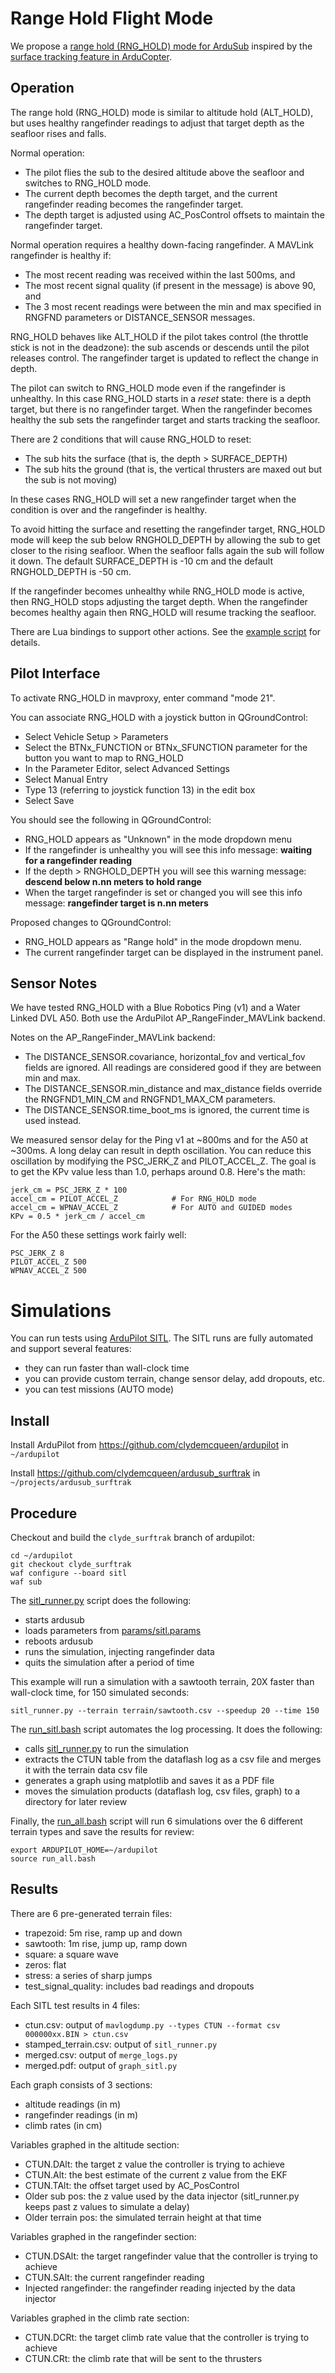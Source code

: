 # Range Hold Flight Mode

We propose a [range hold (RNG_HOLD) mode for ArduSub](https://github.com/clydemcqueen/ardupilot/tree/clyde_surftrak)
inspired by the [surface tracking feature in ArduCopter](https://ardupilot.org/copter/docs/terrain-following-manual-modes.html).

## Operation

The range hold (RNG_HOLD) mode is similar to altitude hold (ALT_HOLD), but uses healthy rangefinder readings to
adjust that target depth as the seafloor rises and falls.

Normal operation:
* The pilot flies the sub to the desired altitude above the seafloor and switches to RNG_HOLD mode.
* The current depth becomes the depth target, and the current rangefinder reading becomes the rangefinder target.
* The depth target is adjusted using AC_PosControl offsets to maintain the rangefinder target.

Normal operation requires a healthy down-facing rangefinder. A MAVLink rangefinder is healthy if:
* The most recent reading was received within the last 500ms, and
* The most recent signal quality (if present in the message) is above 90, and
* The 3 most recent readings were between the min and max specified in RNGFND parameters or DISTANCE_SENSOR messages.

RNG_HOLD behaves like ALT_HOLD if the pilot takes control (the throttle stick is not in the deadzone): the sub ascends
or descends until the pilot releases control. The rangefinder target is updated to reflect the change in depth.

The pilot can switch to RNG_HOLD mode even if the rangefinder is unhealthy. In this case RNG_HOLD starts in a _reset_ state:
there is a depth target, but there is no rangefinder target. When the rangefinder becomes healthy the sub sets
the rangefinder target and starts tracking the seafloor.

There are 2 conditions that will cause RNG_HOLD to reset:
* The sub hits the surface (that is, the depth > SURFACE_DEPTH)
* The sub hits the ground (that is, the vertical thrusters are maxed out but the sub is not moving)

In these cases RNG_HOLD will set a new rangefinder target when the condition is over and the rangefinder is healthy. 

To avoid hitting the surface and resetting the rangefinder target, RNG_HOLD mode will keep the sub below RNGHOLD_DEPTH
by allowing the sub to get closer to the rising seafloor. When the seafloor falls again the sub will follow it down.
The default SURFACE_DEPTH is -10 cm and the default RNGHOLD_DEPTH is -50 cm.

If the rangefinder becomes unhealthy while RNG_HOLD mode is active, then RNG_HOLD stops adjusting the target depth.
When the rangefinder becomes healthy again then RNG_HOLD will resume tracking the seafloor.

There are Lua bindings to support other actions. See the [example script](lua/README.md) for details.

## Pilot Interface

To activate RNG_HOLD in mavproxy, enter command "mode 21".

You can associate RNG_HOLD with a joystick button in QGroundControl:
* Select Vehicle Setup > Parameters
* Select the BTNx_FUNCTION or BTNx_SFUNCTION parameter for the button you want to map to RNG_HOLD
* In the Parameter Editor, select Advanced Settings
* Select Manual Entry
* Type 13 (referring to joystick function 13) in the edit box
* Select Save

You should see the following in QGroundControl:
* RNG_HOLD appears as "Unknown" in the mode dropdown menu
* If the rangefinder is unhealthy you will see this info message: **waiting for a rangefinder reading**
* If the depth > RNGHOLD_DEPTH you will see this warning message: **descend below n.nn meters to hold range**
* When the target rangefinder is set or changed you will see this info message: **rangefinder target is n.nn meters**

Proposed changes to QGroundControl:
* RNG_HOLD appears as "Range hold" in the mode dropdown menu.
* The current rangefinder target can be displayed in the instrument panel.

## Sensor Notes

We have tested RNG_HOLD with a Blue Robotics Ping (v1) and a Water Linked DVL A50.
Both use the ArduPilot AP_RangeFinder_MAVLink backend.

Notes on the AP_RangeFinder_MAVLink backend:
* The DISTANCE_SENSOR.covariance, horizontal_fov and vertical_fov fields are ignored. All readings are considered good if they are between min and max.
* The DISTANCE_SENSOR.min_distance and max_distance fields override the RNGFND1_MIN_CM and RNGFND1_MAX_CM parameters.
* The DISTANCE_SENSOR.time_boot_ms is ignored, the current time is used instead.

We measured sensor delay for the Ping v1 at ~800ms and for the A50 at ~300ms. A long delay can result in depth
oscillation. You can reduce this oscillation by modifying the PSC_JERK_Z and PILOT_ACCEL_Z. The goal is to get the KPv
value less than 1.0, perhaps around 0.8. Here's the math:

~~~
jerk_cm = PSC_JERK_Z * 100
accel_cm = PILOT_ACCEL_Z            # For RNG_HOLD mode
accel_cm = WPNAV_ACCEL_Z            # For AUTO and GUIDED modes
KPv = 0.5 * jerk_cm / accel_cm
~~~

For the A50 these settings work fairly well:
~~~
PSC_JERK_Z 8
PILOT_ACCEL_Z 500
WPNAV_ACCEL_Z 500
~~~

# Simulations

You can run tests using [ArduPilot SITL](https://ardupilot.org/dev/docs/using-sitl-for-ardupilot-testing.html).
The SITL runs are fully automated and support several features:
* they can run faster than wall-clock time
* you can provide custom terrain, change sensor delay, add dropouts, etc.
* you can test missions (AUTO mode)

## Install

Install ArduPilot from https://github.com/clydemcqueen/ardupilot in `~/ardupilot`

Install https://github.com/clydemcqueen/ardusub_surftrak in `~/projects/ardusub_surftrak`

## Procedure

Checkout and build the `clyde_surftrak` branch of ardupilot:
~~~
cd ~/ardupilot
git checkout clyde_surftrak
waf configure --board sitl
waf sub
~~~

The [sitl_runner.py](sitl_runner.py) script does the following:
* starts ardusub
* loads parameters from [params/sitl.params](params/sitl.params)
* reboots ardusub
* runs the simulation, injecting rangefinder data
* quits the simulation after a period of time

This example will run a simulation with a sawtooth terrain, 20X faster than wall-clock time, for 150 simulated seconds:
~~~
sitl_runner.py --terrain terrain/sawtooth.csv --speedup 20 --time 150
~~~

The [run_sitl.bash](run_sitl.bash) script automates the log processing. It does the following:
* calls [sitl_runner.py](sitl_runner.py) to run the simulation
* extracts the CTUN table from the dataflash log as a csv file and merges it with the terrain data csv file
* generates a graph using matplotlib and saves it as a PDF file
* moves the simulation products (dataflash log, csv files, graph) to a directory for later review

Finally, the [run_all.bash](run_all.bash) script will run 6 simulations over the 6 different terrain types and save
the results for review:
~~~
export ARDUPILOT_HOME=~/ardupilot
source run_all.bash
~~~

## Results

There are 6 pre-generated terrain files:
* trapezoid: 5m rise, ramp up and down
* sawtooth: 1m rise, jump up, ramp down
* square: a square wave
* zeros: flat
* stress: a series of sharp jumps
* test_signal_quality: includes bad readings and dropouts

Each SITL test results in 4 files:
* ctun.csv: output of `mavlogdump.py --types CTUN --format csv 000000xx.BIN > ctun.csv`
* stamped_terrain.csv: output of `sitl_runner.py`
* merged.csv: output of `merge_logs.py`
* merged.pdf: output of `graph_sitl.py`

Each graph consists of 3 sections:
* altitude readings (in m)
* rangefinder readings (in m)
* climb rates (in cm)

Variables graphed in the altitude section:
* CTUN.DAlt: the target z value the controller is trying to achieve
* CTUN.Alt: the best estimate of the current z value from the EKF
* CTUN.TAlt: the offset target used by AC_PosControl
* Older sub pos: the z value used by the data injector (sitl_runner.py keeps past z values to simulate a delay)
* Older terrain pos: the simulated terrain height at that time

Variables graphed in the rangefinder section:
* CTUN.DSAlt: the target rangefinder value that the controller is trying to achieve
* CTUN.SAlt: the current rangefinder reading
* Injected rangefinder: the rangefinder reading injected by the data injector

Variables graphed in the climb rate section:
* CTUN.DCRt: the target climb rate value that the controller is trying to achieve
* CTUN.CRt: the climb rate that will be sent to the thrusters
